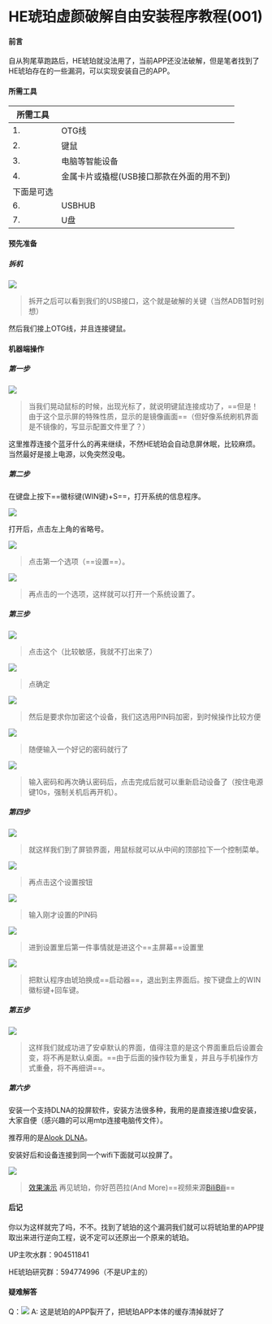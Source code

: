 # HE琥珀虚颜破解自由安装程序教程(001)

#### 前言

自从狗尾草跑路后，HE琥珀就没法用了，当前APP还没法破解，但是笔者找到了HE琥珀存在的一些漏洞，可以实现安装自己的APP。

#### 所需工具

| 所需工具   |                                           |
| ---------- | :---------------------------------------- |
| 1.         | OTG线                                     |
| 2.         | 键鼠                                      |
| 3.         | 电脑等智能设备                            |
| 4.         | 金属卡片或撬棍(USB接口那款在外面的用不到) |
| 下面是可选 |                                           |
| 6.         | USBHUB                                    |
| 7.         | U盘                                       |

#### 预先准备

##### 拆机
![](https://img2022.cnblogs.com/blog/2468061/202207/2468061-20220724131225543-1270849134.webp)
> 拆开之后可以看到我们的USB接口，这个就是破解的关键（当然ADB暂时别想）

然后我们接上OTG线，并且连接键鼠。

#### 机器端操作

##### 第一步

![](https://img2022.cnblogs.com/blog/2468061/202207/2468061-20220724131242707-722597804.webp)

> 当我们晃动鼠标的时候，出现光标了，就说明键鼠连接成功了，==但是！由于这个显示屏的特殊性质，显示的是镜像画面==（但好像系统刷机界面是不镜像的，写显示配置文件里了？）

这里推荐连接个蓝牙什么的再来继续，不然HE琥珀会自动息屏休眠，比较麻烦。
当然最好是接上电源，以免突然没电。

##### 第二步

在键盘上按下==徽标键(WIN键)+S==，打开系统的信息程序。

![](https://img2022.cnblogs.com/blog/2468061/202207/2468061-20220724131305943-221175666.webp)

打开后，点击左上角的省略号。

![](https://img2022.cnblogs.com/blog/2468061/202207/2468061-20220724131348677-208416668.webp)

> 点击第一个选项（==设置==）。

![](https://img2022.cnblogs.com/blog/2468061/202207/2468061-20220724131411102-290890311.webp)

> 再点击的一个选项，这样就可以打开一个系统设置了。

##### 第三步

![](https://img2022.cnblogs.com/blog/2468061/202207/2468061-20220724131437134-815079342.webp)

> 点击这个（比较敏感，我就不打出来了）

![](https://img2022.cnblogs.com/blog/2468061/202207/2468061-20220724131453856-1739982649.webp)

> 点确定

![](https://img2022.cnblogs.com/blog/2468061/202207/2468061-20220724131511004-806963132.webp)

> 然后是要求你加密这个设备，我们这选用PIN码加密，到时候操作比较方便

![](https://img2022.cnblogs.com/blog/2468061/202207/2468061-20220724131550442-545751852.webp)

> 随便输入一个好记的密码就行了

![](https://img2022.cnblogs.com/blog/2468061/202207/2468061-20220724131606445-299295947.webp)

> 输入密码和再次确认密码后，点击完成后就可以重新启动设备了（按住电源键10s，强制关机后再开机）。

##### 第四步

![](https://img2022.cnblogs.com/blog/2468061/202207/2468061-20220724131625170-1247713076.webp)

> 就这样我们到了屏锁界面，用鼠标就可以从中间的顶部拉下一个控制菜单。

![](https://img2022.cnblogs.com/blog/2468061/202207/2468061-20220724131640387-1534222246.webp)

> 再点击这个设置按钮

![](https://img2022.cnblogs.com/blog/2468061/202207/2468061-20220724131658608-1584643846.webp)

> 输入刚才设置的PIN码

![](https://img2022.cnblogs.com/blog/2468061/202207/2468061-20220724131717107-1179681035.webp)

> 进到设置里后第一件事情就是进这个==主屏幕==设置里

![](https://img2022.cnblogs.com/blog/2468061/202207/2468061-20220724131735621-1608133772.webp)

> 把默认程序由琥珀换成==启动器==，退出到主界面后。按下键盘上的WIN徽标键+回车键。

##### 第五步

![](https://img2022.cnblogs.com/blog/2468061/202207/2468061-20220724131756146-1813342773.webp)

> 这样我们就成功进了安卓默认的界面，值得注意的是这个界面重启后设置会变，将不再是默认桌面。==由于后面的操作较为重复，并且与手机操作方式重叠，将不再细讲==。

##### 第六步

安装一个支持DLNA的投屏软件，安装方法很多种，我用的是直接连接U盘安装，大家自便（感兴趣的可以用mtp连接电脑传文件）。

推荐用的是[Alook DLNA](http://www.itmop.com/downinfo/482595.html)。

安装好后和设备连接到同一个wifi下面就可以投屏了。

![](https://img2022.cnblogs.com/blog/2468061/202207/2468061-20220724131859752-1048868527.webp)

>[效果演示](https://www.bilibili.com/video/BV1NY4y1j7dy) 
>再见琥珀，你好芭芭拉(And More)==视频来源[BiliBili](https://www.bilibili.com/video/BV1gF411v7q1)==

#### 后记

你以为这样就完了吗，不不。找到了琥珀的这个漏洞我们就可以将琥珀里的APP提取出来进行逆向工程，说不定可以还原出一个原来的琥珀。

UP主吹水群：904511841

HE琥珀研究群：594774996（不是UP主的）

#### 疑难解答
Q：![](https://img2022.cnblogs.com/blog/2468061/202210/2468061-20221001095802870-1085760756.png)
A: 这是琥珀的APP裂开了，把琥珀APP本体的缓存清掉就好了
